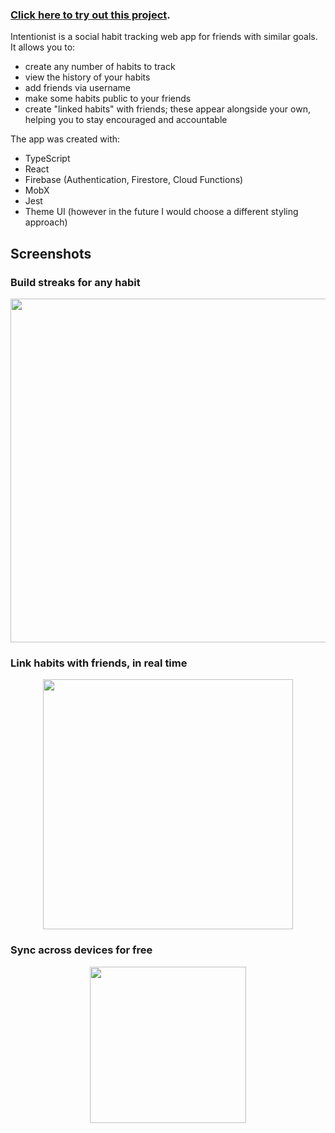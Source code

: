 ### [Click here to try out this project](https://intentionist.pages.dev/welcome).

Intentionist is a social habit tracking web app for friends with similar goals. It allows you to:
- create any number of habits to track
- view the history of your habits
- add friends via username
- make some habits public to your friends
- create "linked habits" with friends; these appear alongside your own, helping you to stay encouraged and accountable

The app was created with:
- TypeScript
- React
- Firebase (Authentication, Firestore, Cloud Functions)
- MobX
- Jest
- Theme UI (however in the future I would choose a different styling approach)

## Screenshots

### Build streaks for any habit

<p align="center">
  <img src="https://github.com/user-attachments/assets/e46917d1-2f88-4404-86da-697d2cadd65c" width="550">
</p>

### Link habits with friends, in real time

<p align="center">
  <img src="https://github.com/user-attachments/assets/ff635908-be10-4612-8694-32a9fdc6e4ef" width="400">
</p>

### Sync across devices for free

<p align="center">
  <img src="https://github.com/user-attachments/assets/f6b4029a-f32f-4fd6-9c77-ad3de0af3f40" width="250">
</p>
